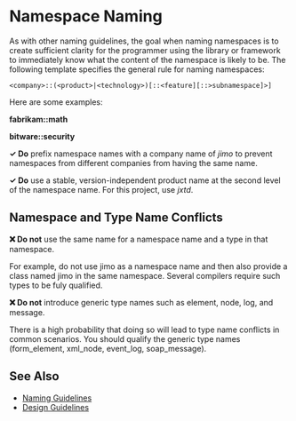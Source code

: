 # Namespace Naming

As with other naming guidelines, the goal when naming namespaces is to create sufficient clarity for the programmer
using the library or framework to immediately know what the content of the namespace is likely to be. The following
template specifies the general rule for naming namespaces:
```
<company>::(<product>|<technology>)[::<feature][::>subnamespace]>]
```
Here are some examples:

**fabrikam::math**

**bitware::security**

**✓ Do** prefix namespace names with a company name of *jimo* to prevent namespaces from different companies from having
the same name.

**✓ Do** use a stable, version-independent product name at the second level of the namespace name. For this project, use
*jxtd*.

## Namespace and Type Name Conflicts

**❌ Do not** use the same name for a namespace name and a type in that namespace.

For example, do not use jimo as a namespace name and then also provide a class named jimo in the same namespace.
Several compilers require such types to be fuly qualified.

**❌ Do not** introduce generic type names such as element, node, log, and message.

There is a high probability that doing so will lead to type name conflicts in common scenarios. You should
qualify the generic type names (form_element, xml_node, event_log, soap_message).

## See Also
* [Naming Guidelines](naming_guidelines.md)
* [Design Guidelines](design_guidelines.md)